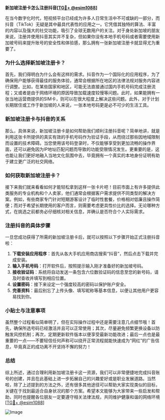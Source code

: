 **新加坡注册卡怎么注册抖音[[TG💪+ @esim1088](https://t.me/s/esim1088)]**

在当今数字化时代，短视频平台已经成为许多人日常生活中不可或缺的一部分，而抖音（TikTok）无疑是其中最具代表性的应用之一。它凭借其独特的算法、丰富的内容以及强大的社交功能，吸引了全球无数用户的关注。对于身处新加坡的朋友来说，注册并使用抖音其实并不复杂，但如果你没有本地手机号码或者需要使用新加坡号码来提升账号的安全性和体验感，那么拥有一张新加坡注册卡就显得尤为重要了。

### 为什么选择新加坡注册卡？

首先，我们得明白为什么会有这样的需求。抖音作为一个国际化的应用程序，为了确保用户能够获得最佳的服务体验，通常会根据所在地区的法律法规对服务内容进行调整。比如，在某些国家和地区，可能无法直接通过国内手机号码完成注册流程；又或者是由于网络环境的原因导致加载速度较慢等问题。此时，如果能拥有一张当地运营商提供的SIM卡，则可以在很大程度上解决这些问题。此外，对于计划长期居住或工作于新加坡的人来说，一张本地号码更是必不可少的生活工具。

### 新加坡注册卡与抖音的关系

那么，具体来说，新加坡注册卡是如何帮助我们顺利注册抖音呢？简单地讲，就是利用这张卡所提供的真实有效的手机号码作为验证手段，从而绕过那些因地域限制而设置的技术障碍。当您使用该号码登录时，不仅能够享受到更加流畅的操作界面，还可以避免因为IP地址匹配问题而导致的功能受限情况发生。更重要的是，这也能让我们更好地融入当地文化氛围中去，毕竟拥有一个真实的本地身份证明有助于建立更广泛的社交网络。

### 如何获取新加坡注册卡？

接下来我们就来看看如何才能轻松拿到这样一张卡片吧！目前市面上有许多提供此类服务的专业机构和个人卖家，他们通常会根据客户需求提供不同类型的解决方案。例如，有些商家专门针对短期游客设计了临时性套餐，价格相对低廉且操作简便；而对于希望长期使用的客户而言，则需要考虑更具性价比的选择。无论哪种方式，在挑选之前都务必仔细核对相关信息，并确认是否符合个人实际需求。

### 注册抖音的具体步骤

一旦您成功获得了所需的新加坡注册卡后，就可以按照以下步骤开始正式注册抖音啦：

1. **下载安装应用程序**：首先从各大手机应用商店搜索“抖音”，然后点击下载并完成安装。
2. **输入手机号码**：打开软件后，按照提示输入刚才准备好的新加坡号码。
3. **接收验证码**：系统将自动发送一条包含六位数验证码的信息至您的新号码，请及时查收并填写到相应位置。
4. **设置密码**：接下来设定一个强度较高的密码以保护账户安全。
5. **完善资料**：最后别忘了上传头像、填写昵称等基本信息，以便让其他用户更容易找到你。

### 小贴士与注意事项

虽然整个过程看似简单明了，但在实际操作过程中还是需要注意几点细节哦！首先，确保所选号码已经激活并且可以正常使用；其次，尽量避免频繁更换设备以防触发风控机制；再次，定期更新软件版本以便享受最新功能改进；最后一点也是最重要的一点——不要轻信任何声称可以绕开正常流程就能快速成为“网红”的广告信息，毕竟真正的成功离不开坚持不懈的努力！

### 总结

综上所述，通过合理利用新加坡注册卡这一资源，我们可以非常便捷地完成抖音账号的创建，并且在此基础上进一步拓展自己的兴趣爱好或是职业发展道路。当然啦，除了上述提到的方法之外，还有很多其他途径可以帮助大家实现类似的目标，关键在于找到最适合自身状况的那个方案。希望本文能够为大家带来一些启发和帮助，同时也提醒各位朋友一定要遵守相关法律法规，共同维护健康和谐的网络环境[[TG💪+ @esim1088](https://t.me/s/esim1088)] 

![Image](https://i.postimg.cc/4NQfJmqS/Snipaste-2025-05-13-00-14-12.png)